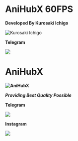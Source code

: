 # <b> AniHubX 60FPS </b>

**Developed By Kurosaki Ichigo**

![Kurosaki Ichigo](https://media.giphy.com/media/tDjFumobCMUj6/giphy.gif?cid=ecf05e47sta3cbqw9qxf2gtgsnsiijwoev9h8qiek90g3m3t&rid=giphy.gif&ct=g)




**Telegram**
  
 
<P><a href="https://t.me/Kuroski_Ichimaru"><img src="https://telegra.ph/file/17f80dd5c1afe5b7bc627.png"/></a></P> 

# <b>AniHubX<b>
![AniHubX](https://telegra.ph/file/3e7dc05a6135da668f0a6.png)
  
*Providing Best Quality Possible*
  
  
  

**Telegram**<P><a href="https://t.me/joinchat/SrbpMYNaJxRhZWRl"><img src="https://telegra.ph/file/17f80dd5c1afe5b7bc627.png"/></a></P> **Instagram**<P><a href="https://instagram.com/anihubx?igshid=e3iknhbqkhp2"><img src="https://telegra.ph/file/84cb4686fdbdeee3f0588.png"/></a></P> 
 
  



  
  

